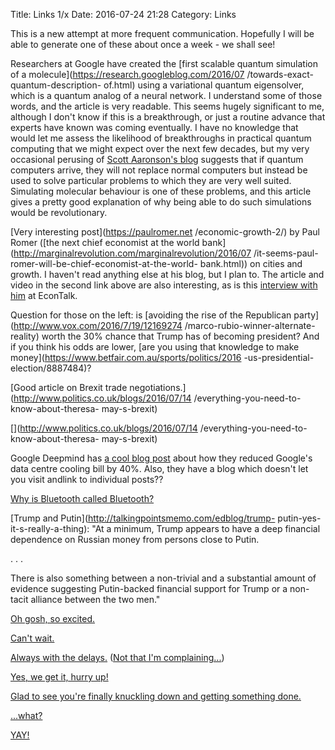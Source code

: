 Title: Links 1/x
Date: 2016-07-24 21:28
Category: Links

This is a new attempt at more frequent communication. Hopefully I will be able
to generate one of these about once a week - we shall see!

Researchers at Google have created the [first scalable quantum simulation of a
molecule](https://research.googleblog.com/2016/07
/towards-exact-quantum-description-
of.html)
using a variational quantum eigensolver, which is a quantum analog of a neural
network. I understand some of those words, and the article is very readable.
This seems hugely significant to me, although I don't know if this is a
breakthrough, or just a routine advance that experts have known was coming
eventually. I have no knowledge that would let me assess the likelihood of
breakthroughs in practical quantum computing that we might expect over the
next few decades, but my very occasional perusing of [Scott Aaronson's
blog](http://www.scottaaronson.com/blog/)
suggests that if quantum computers arrive, they will not replace normal
computers but instead be used to solve particular problems to which they are
very well suited. Simulating molecular behaviour is one of these problems, and
this article gives a pretty good explanation of why being able to do such
simulations would be revolutionary.

[Very interesting post](https://paulromer.net
/economic-growth-2/) by Paul Romer ([the next chief economist at the world
bank](http://marginalrevolution.com/marginalrevolution/2016/07
/it-seems-paul-romer-will-be-chief-economist-at-the-world-
bank.html))
on cities and growth. I haven't read anything else at his blog, but I plan to.
The article and video in the second link above are also interesting, as is
this [interview with
him](http://www.econtalk.org/archives/_featuring/paul_romer/)
at EconTalk.

Question for those on the left: is [avoiding the rise of the Republican
party](http://www.vox.com/2016/7/19/12169274
/marco-rubio-winner-alternate-
reality)
worth the 30% chance that Trump has of becoming president? And if you think
his odds are lower, [are you using that knowledge to make
money](https://www.betfair.com.au/sports/politics/2016
-us-presidential-election/8887484)?

[Good article on Brexit trade
negotiations.](http://www.politics.co.uk/blogs/2016/07/14
/everything-you-need-to-know-about-theresa-
may-s-brexit)

[](http://www.politics.co.uk/blogs/2016/07/14
/everything-you-need-to-know-about-theresa-
may-s-brexit)

Google Deepmind has [a cool blog
post](https://deepmind.com/blog)
about how they reduced Google's  data centre cooling bill by 40%. Also, they
have a blog which doesn't let you visit andlink to individual posts??

[Why is Bluetooth called
Bluetooth?](https://twitter.com/juliagalef/status/755829959201992704)

[](https://twitter.com/juliagalef/status/755829959201992704)

[Trump and
Putin](http://talkingpointsmemo.com/edblog/trump-
putin-yes-
it-s-really-a-thing):
"At a minimum, Trump appears to have a deep financial dependence on Russian
money from persons close to Putin.

. . .

There is also something between a non-trivial and a substantial amount of
evidence suggesting Putin-backed financial support for Trump or a non-tacit
alliance between the two men."

[Oh gosh, so
excited.](https://twitter.com/elonmusk/status/752182992982843392)

[Can't
wait.](https://twitter.com/elonmusk/status/754272832440250368)

[Always with the
delays.](https://twitter.com/elonmusk/status/754772663365664768)
([Not that I'm
complaining...](https://twitter.com/elonmusk/status/754931091891453952))

[Yes, we get it, hurry
up!](https://twitter.com/elonmusk/status/754968472929574912)

[Glad to see you're finally knuckling down and getting something
done.](https://twitter.com/elonmusk/status/755439077235814400)

[...what?](https://twitter.com/elonmusk/status/755808603706011648)

[YAY!](https://twitter.com/elonmusk/status/755929747763245061)

